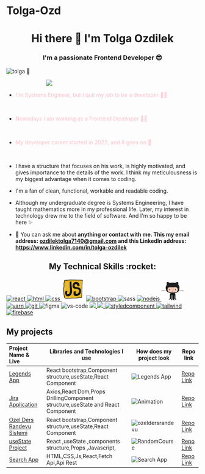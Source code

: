 # Tolga-Ozd
<h1 align="center">Hi there 👋 I'm Tolga Ozdilek </h1>
<h3 align="center">I'm a passionate Frontend Developer 😎 </h3>

<p align="left"> <img src="https://komarev.com/ghpvc/?username=Tolga-Ozd&label=Profile%20views&color=0e75b6&style=flat" alt="tolga" />  🚀 </p>
<p>
<img src="https://media.giphy.com/media/SIi9Q5c5KMQhEUenYG/giphy.gif" align="right" width="400"></br>


  
* <font color="pink"> I'm Systems Engineer, but I quit my job to be a developer 👨‍💻 </font>
</br>

* <font color="pink"> Nowadays I am working as a Frontend Developer 👨‍💻 </font>
</br>

* <font color="pink">  My developer career started in 2022, and it goes on 🚀 </font>
<br>

* I have a structure that focuses on his work, is highly motivated, and gives importance to the details of the work. I think my meticulousness is my biggest advantage when it comes to coding.

* I'm a fan of clean, functional, workable and readable coding.

* Although my undergraduate degree is Systems Engineering, I have taught mathematics more in my professional life. Later, my interest in technology drew me to the field of software. And I'm so happy to be here ✨ </p>

- 💬 You can ask me about **anything or contact with me. This my email address: **ozdilektolga7140@gmail.com and this LinkedIn address: https://www.linkedin.com/in/tolga-ozdilek****

<h2 align="center"> My Technical Skills :rocket:</h2>
<div>
     <a href="#" target="_blank"> <img src="https://cdn.icon-icons.com/icons2/2415/PNG/512/react_original_wordmark_logo_icon_146375.png" alt="react" width="60"/> </a> 
     <a href="#" target="_blank"> <img src="https://www.svgrepo.com/show/353884/html-5.svg" alt="html" height="60"/> </a> 
    <a href="#" target="_blank"> <img src="https://www.svgrepo.com/show/303263/css3-logo.svg" alt="css" height="60"/> </a>
    <img src="https://github.com/prowebdev119/prowebdev119/blob/main/git%20profile%20icons/javascript_aladdinGene.gif" width="60" alt="javascript" />
     <a href="#" target="_blank"> <img src="https://user-images.githubusercontent.com/25181517/183898054-b3d693d4-dafb-4808-a509-bab54cf5de34.png" alt="bootstrap" height="50"/> </a> 
    <img src="https://raw.githubusercontent.com/danielcranney/readme-generator/main/public/icons/skills/sass-colored.svg" width="50" alt="sass" />
    <a href="#" target="_blank"> <img src="https://user-images.githubusercontent.com/25181517/183568594-85e280a7-0d7e-4d1a-9028-c8c2209e073c.png" alt="nodejs" height="60"/> </a>
    <img src="https://github.com/prowebdev119/prowebdev119/blob/main/git%20profile%20icons/git_aladdinGene.gif" width="60" alt="git" />
    <a href="#" target="_blank"> <img src="https://user-images.githubusercontent.com/25181517/183049794-a3dfaddd-22ee-4ffe-b0b4-549ccd4879f9.png" alt="yarn" height="50"/> </a>
     <a href="#" target="_blank"> <img src="https://www.vectorlogo.zone/logos/git-scm/git-scm-icon.svg" alt="git" height="50"/> </a> 
    <img src="https://raw.githubusercontent.com/danielcranney/readme-generator/main/public/icons/skills/figma-colored.svg" width="50" alt="figma" />
    <img src="https://user-images.githubusercontent.com/25181517/192108891-d86b6220-e232-423a-bf5f-90903e6887c3.png" alt="vs-code" height="50"/> </a>
     <a href="#" target="_blank"> <img src="https://www.svgrepo.com/show/354354/slack-icon.svg" height="50"/> </a>
    <a href="#" target="_blank"> <img src="https://user-images.githubusercontent.com/25181517/192109061-e138ca71-337c-4019-8d42-4792fdaa7128.png" height="50"/>  </a>
    <a href="#" target="_blank"><img src="https://styled-components.com/logo.png" width="60" alt="styledcomponent"    /  </a>
    <a href="#" target="_blank"> <img src="https://user-images.githubusercontent.com/25181517/202896760-337261ed-ee92-4979-84c4-d4b829c7355d.png" alt="tailwind" height="50"/></a> 
    <a href="#" target="_blank"> <img src="https://user-images.githubusercontent.com/25181517/189716855-2c69ca7a-5149-4647-936d-780610911353.png" alt="firebase" height="50"/> </a> 
  </div>
  
## My projects
  Project Name & Live       |Libraries and Technologies I use     |How does my project look    |Repo link  
:-------------------------|-------------------------|-------------------------|-------------------------
[Legends App ](https://legends-ruddy.vercel.app/)|React bootstrap,Component structure,useState,React Component|![Legends App](https://github.com/Tolga-Ozd/Tolga-Ozd/assets/44951399/5264fd82-3cab-41c7-a4e5-a145923dc48b)|[Repo Link](https://github.com/Tolga-Ozd/Legends-Project)
[Jira Application ](https://task-project-kappa.vercel.app/)|Axios,React Dom,Props DrillingComponent structure,useState and React Component |![Animation](https://github.com/Tolga-Ozd/Tolga-Ozd/assets/44951399/24d4429e-5a9c-4cab-ad57-d5f35f4fb12e)|[Repo Link](https://github.com/Tolga-Ozd/Jira-Application)
[Ozel Ders Randevu Sistemi](https://ozel-ders-randevu.vercel.app/)|React bootstrap,Component structure,useState,React Component|![ozeldersrandevu](https://github.com/Tolga-Ozd/Tolga-Ozd/assets/44951399/dcd63f26-1fc0-4fda-a979-9b907e7ab702)|[Repo Link](https://github.com/Tolga-Ozd/Ozel-Ders-Randevu)
[useState Project](https://use-state-project.vercel.app/)|React ,useState ,components structure,Props ,Javascript,|![RandomCourse](https://github.com/Tolga-Ozd/Tolga-Ozd/assets/44951399/9585900d-0260-41d4-b9fe-1ffa1f036b5d)|[Repo Link](https://github.com/Tolga-Ozd/useState-Project) 
[Search App](https://tolga-ozd.github.io/Search-App/)|HTML,CSS,Js,React,Fetch Api,Api Rest|![Search App](https://github.com/Tolga-Ozd/Tolga-Ozd/assets/44951399/09fa076a-81bb-4716-93f9-71d71b57ecdd)|[Repo Link](https://github.com/Tolga-Ozd/Search-App)






